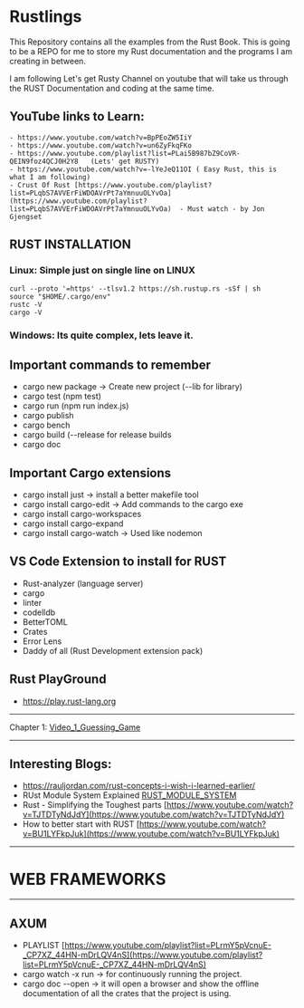 # Rustlings
This Repository contains all the examples from the Rust Book. This is going to be a REPO for me to store my Rust documentation and the programs I am creating in between. 

I am following Let's get Rusty Channel on youtube that will take us through the RUST Documentation and coding at the same time. 

## YouTube links to Learn: 
    - https://www.youtube.com/watch?v=BpPEoZW5IiY
    - https://www.youtube.com/watch?v=un6ZyFkqFKo
    - https://www.youtube.com/playlist?list=PLai5B987bZ9CoVR-QEIN9foz4QCJ0H2Y8   (Lets' get RUSTY)
    - https://www.youtube.com/watch?v=-lYeJeQ11OI ( Easy Rust, this is what I am following)
    - Crust Of Rust [https://www.youtube.com/playlist?list=PLqbS7AVVErFiWDOAVrPt7aYmnuuOLYvOa](https://www.youtube.com/playlist?list=PLqbS7AVVErFiWDOAVrPt7aYmnuuOLYvOa)  - Must watch - by Jon Gjengset



## RUST INSTALLATION
### Linux: Simple just on single line on LINUX 
```
curl --proto '=https' --tlsv1.2 https://sh.rustup.rs -sSf | sh
source "$HOME/.cargo/env"
rustc -V  
cargo -V
```
### Windows: Its quite complex, lets leave it. 


## Important commands to remember
- cargo new package  -> Create new project (--lib for library)
- cargo test (npm test)
- cargo run (npm run index.js)
- cargo publish
- cargo bench
- cargo build   (--release for release builds
- cargo doc

## Important Cargo extensions
- cargo install just -> install a better makefile tool
- cargo install cargo-edit -> Add commands to the cargo exe
- cargo install cargo-workspaces 
- cargo install cargo-expand
- cargo install cargo-watch -> Used like nodemon


## VS Code Extension to install for RUST
- Rust-analyzer (language server)
- cargo
- linter
- codelldb
- BetterTOML 
- Crates
- Error Lens
- Daddy of all (Rust Development extension pack)

## Rust PlayGround
- https://play.rust-lang.org

--------------------------------------------------------------------

Chapter 1: [Video_1_Guessing_Game](Video_1_Guessing_game/src/main.rs)

--------------------------------------------------------------------
## Interesting Blogs: 
- https://rauljordan.com/rust-concepts-i-wish-i-learned-earlier/ 
- RUst Module System Explained [RUST_MODULE_SYSTEM](https://www.sheshbabu.com/posts/rust-module-system/)
- Rust - Simplifying the Toughest parts [https://www.youtube.com/watch?v=TJTDTyNdJdY](https://www.youtube.com/watch?v=TJTDTyNdJdY)
- How to better start with RUST [https://www.youtube.com/watch?v=BU1LYFkpJuk](https://www.youtube.com/watch?v=BU1LYFkpJuk)


--------------------------------------------------------------
# WEB FRAMEWORKS
--------------------------------
## AXUM
- PLAYLIST [https://www.youtube.com/playlist?list=PLrmY5pVcnuE-_CP7XZ_44HN-mDrLQV4nS](https://www.youtube.com/playlist?list=PLrmY5pVcnuE-_CP7XZ_44HN-mDrLQV4nS) 
- cargo watch -x run -> for continuously running the project.   
- cargo doc --open -> it will open a browser and show the offline documentation of all the crates that the project is using. 